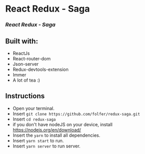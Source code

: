 # React Redux - Saga

### _React Redux - Saga_

## Built with:
- ReactJs
- React-router-dom
- Json-server
- Redux-devtools-extension
- Immer
- A lot of tea :)

## Instructions
- Open your terminal.
- Insert `git clone https://github.com/folfer/redux-saga.git`
- Insert `cd redux-saga`
- if you don't have nodeJS on your device, install https://nodejs.org/en/download/
- Insert the `yarn` to install all dependencies.
- Insert `yarn start` to run.
- Insert `yarn server` to run server.
